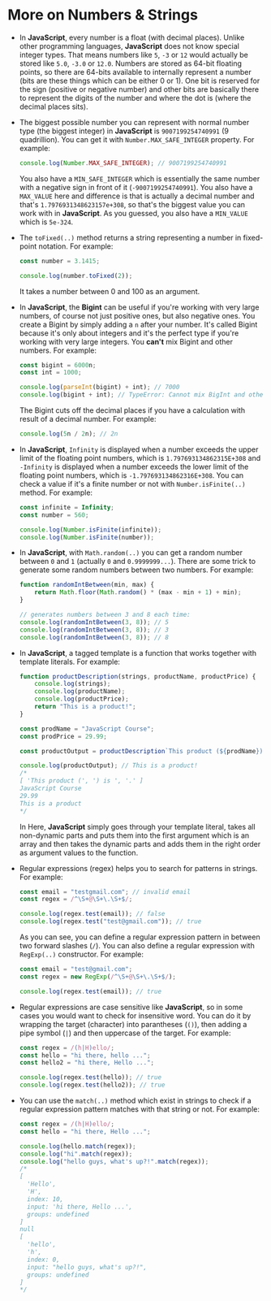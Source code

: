 # More on Numbers & Strings

- In **JavaScript**, every number is a float (with decimal places). Unlike other programming languages, **JavaScript** does not know special integer types. That means numbers like `5`, `-3` or `12` would actually be stored like `5.0`, `-3.0` or `12.0`. Numbers are stored as 64-bit floating points, so there are 64-bits available to internally represent a number (bits are these things which can be either 0 or 1). One bit is reserved for the sign (positive or negative number) and other bits are basically there to represent the digits of the number and where the dot is (where the decimal places sits).
- The biggest possible number you can represent with normal number type (the biggest integer) in **JavaScript** is `9007199254740991` (9 quadrillion). You can get it with `Number.MAX_SAFE_INTEGER` property. For example:

    ```js
    console.log(Number.MAX_SAFE_INTEGER); // 9007199254740991
    ```

    You also have a `MIN_SAFE_INTEGER` which is essentially the same number with a negative sign in front of it (`-9007199254740991`). You also have a `MAX_VALUE` here and difference is that is actually a decimal number and that's `1.7976931348623157e+308`, so that's the biggest value you can work with in **JavaScript**. As you guessed, you also have a `MIN_VALUE` which is `5e-324`.
- The `toFixed(..)` method returns a string representing a number in fixed-point notation. For example:

    ```js
    const number = 3.1415;

    console.log(number.toFixed(2));
    ```

    It takes a number between 0 and 100 as an argument.
- In **JavaScript**, the **Bigint** can be useful if you're working with very large numbers, of course not just positive ones, but also negative ones. You create a Bigint by simply adding a `n` after your number. It's called Bigint because it's only about integers and it's the perfect type if you're working with very large integers. You **can't** mix Bigint and other numbers. For example:

    ```js
    const bigint = 6000n;
    const int = 1000;

    console.log(parseInt(bigint) + int); // 7000
    console.log(bigint + int); // TypeError: Cannot mix BigInt and other types, use explicit conversions
    ```

    The Bigint cuts off the decimal places if you have a calculation with result of a decimal number. For example:

    ```js
    console.log(5n / 2n); // 2n
    ```

- In **JavaScript**, `Infinity` is displayed when a number exceeds the upper limit of the floating point numbers, which is `1.797693134862315E+308` and `-Infinity` is displayed when a number exceeds the lower limit of the floating point numbers, which is `-1.797693134862316E+308`. You can check a value if it's a finite number or not with `Number.isFinite(..)` method. For example:

    ```js
    const infinite = Infinity;
    const number = 560;

    console.log(Number.isFinite(infinite));
    console.log(Number.isFinite(number));
    ```

- In **JavaScript**, with `Math.random(..)` you can get a random number between `0` and `1` (actually `0` and `0.9999999...`). There are some trick to generate some random numbers between two numbers. For example:

    ```js
    function randomIntBetween(min, max) {
        return Math.floor(Math.random() * (max - min + 1) + min);
    }

    // generates numbers between 3 and 8 each time:
    console.log(randomIntBetween(3, 8)); // 5
    console.log(randomIntBetween(3, 8)); // 3
    console.log(randomIntBetween(3, 8)); // 8
    ```

- In **JavaScript**, a tagged template is a function that works together with template literals. For example:

    ```js
    function productDescription(strings, productName, productPrice) {
        console.log(strings);
        console.log(productName);
        console.log(productPrice);
        return "This is a product!";
    }

    const prodName = "JavaScript Course";
    const prodPrice = 29.99;

    const productOutput = productDescription`This product (${prodName}) is ${prodPrice}.`);

    console.log(productOutput); // This is a product!
    /*
    [ 'This product (', ') is ', '.' ]
    JavaScript Course
    29.99
    This is a product
    */
    ```

    In Here, **JavaScript** simply goes through your template literal, takes all non-dynamic parts and puts them into the first argument which is an array and then takes the dynamic parts and adds them in the right order as argument values to the function.
- Regular expressions (regex) helps you to search for patterns in strings. For example:

    ```js
    const email = "testgmail.com"; // invalid email
    const regex = /^\S+@\S+\.\S+$/;

    console.log(regex.test(email)); // false
    console.log(regex.test("test@gmail.com")); // true
    ```

    As you can see, you can define a regular expression pattern in between two forward slashes (`/`). You can also define a regular expression with `RegExp(..)` constructor. For example:

    ```js
    const email = "test@gmail.com";
    const regex = new RegExp(/^\S+@\S+\.\S+$/);

    console.log(regex.test(email)); // true
    ```

- Regular expressions are case sensitive like **JavaScript**, so in some cases you would want to check for insensitive word. You can do it by wrapping the target (character) into parantheses (`()`), then adding a pipe symbol (`|`) and then uppercase of the target. For example:

    ```js
    const regex = /(h|H)ello/;
    const hello = "hi there, hello ...";
    const hello2 = "hi there, Hello ...";

    console.log(regex.test(hello)); // true
    console.log(regex.test(hello2)); // true
    ```

- You can use the `match(..)` method which exist in strings to check if a regular expression pattern matches with that string or not. For example:

    ```js
    const regex = /(h|H)ello/;
    const hello = "hi there, Hello ...";

    console.log(hello.match(regex));
    console.log("hi".match(regex));
    console.log("hello guys, what's up?!".match(regex));
    /*
    [
      'Hello',
      'H',
      index: 10,
      input: 'hi there, Hello ...',
      groups: undefined
    ]
    null
    [
      'hello',
      'h',
      index: 0,
      input: "hello guys, what's up?!",
      groups: undefined
    ]
    */
    ```
